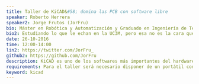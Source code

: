 ```yaml
---
title: Taller de KiCAD&#58; domina las PCB con software libre
speaker: Roberto Herrera
speaker2: Jorge Frutos (JorFru)
bio: Máster en Robótica y Automatización y Graduado en Ingeniería de Tecnologías Industriales por la UC3M. Miembro de la asociación Formula UC3M donde es el responsable de la sección de Electricidad y Electrónica desde 2012 y actualmente es Team Leader, desde Mayo de 2015.
bio2: Estudiando lo que le echan en la UC3M, pero esa no es la cara que le gusta de la ingeniería. Lo que le mola es crear, compartir y aprender con la tecnología, sobre todo en el mundillo maker. Y a parte de la tecnología le mola el Taekwondo y la música&#58; los instrumentos musicales y los altavoces... Le encantan los altavoces.
date: 26-10-2016
time: 12:00-14:00
lin2: https://twitter.com/JorFru_
github2: https://github.com/JorFru
description: KiCAD es uno de los softwares más importantes del hardware opensource, ya que con él podemos diseñar placas libres. En este taller aprenderás lo necesario para manejarte a gusto en este entorno, y conocerás el circuito del [Drawdio, ¡el lápiz musical!](https://github.com/UC3Music/drawdio/), el cual tomaremos como ejemplo.  *Se ofrecerá documentación extra para complementar la información dada en el taller.*
requirements: Para el taller será necesario disponer de un portátil con [KiCAD](http://kicad-pcb.org/download/) instalado.
keyword: kicad
---
```


